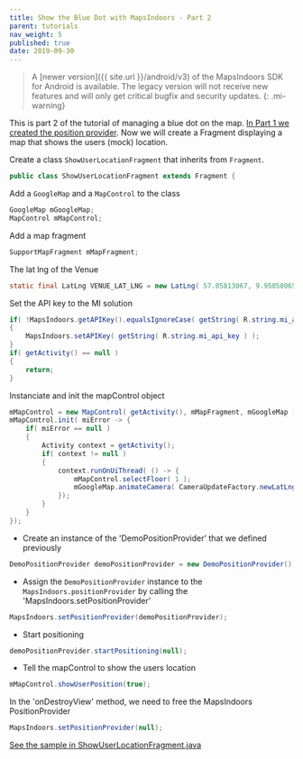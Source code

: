 ```yaml
---
title: Show the Blue Dot with MapsIndoors - Part 2
parent: tutorials
nav_weight: 5
published: true
date: 2019-09-30
---
```


> A [newer version]({{ site.url }}/android/v3) of the MapsIndoors SDK for Android is available. The legacy version will not receive new features and will only get critical bugfix and security updates.
{: .mi-warning}

This is part 2 of the tutorial of managing a blue dot on the map. [In Part 1 we created the position provider](../showuserlocationdemopositionprovider). Now we will create a Fragment displaying a map that shows the users (mock) location.

Create a class `ShowUserLocationFragment` that inherits from `Fragment`.

```java
public class ShowUserLocationFragment extends Fragment {
```

Add a `GoogleMap` and a `MapControl` to the class

```java
GoogleMap mGoogleMap;
MapControl mMapControl;
```

Add a map fragment

```java
SupportMapFragment mMapFragment;
```

The lat lng of the Venue

```java
static final LatLng VENUE_LAT_LNG = new LatLng( 57.05813067, 9.95058065 );
```

Set the API key to the MI solution

```java
if( !MapsIndoors.getAPIKey().equalsIgnoreCase( getString( R.string.mi_api_key ) ) )
{
    MapsIndoors.setAPIKey( getString( R.string.mi_api_key ) );
}
if( getActivity() == null )
{
    return;
}
```

Instanciate and init the mapControl object

```java
mMapControl = new MapControl( getActivity(), mMapFragment, mGoogleMap );
mMapControl.init( miError -> {
    if( miError == null )
    {
        Activity context = getActivity();
        if( context != null )
        {
            context.runOnUiThread( () -> {
                mMapControl.selectFloor( 1 );
                mGoogleMap.animateCamera( CameraUpdateFactory.newLatLngZoom( VENUE_LAT_LNG, 20f ) );
            });
        }
    }
});
```

* Create an instance of the 'DemoPositionProvider' that we defined previously

```java
DemoPositionProvider demoPositionProvider = new DemoPositionProvider();
```

* Assign the `DemoPositionProvider` instance to the `MapsIndoors.positionProvider` by calling the 'MapsIndoors.setPositionProvider'

```java
MapsIndoors.setPositionProvider(demoPositionProvider);
```

* Start positioning

```java
demoPositionProvider.startPositioning(null);
```

* Tell the mapControl to show the users location

```java
mMapControl.showUserPosition(true);
```

In the 'onDestroyView' method, we need to free the MapsIndoors PositionProvider

```java
MapsIndoors.setPositionProvider(null);
```

[See the sample in ShowUserLocationFragment.java](https://github.com/MapsIndoors/MapsIndoorsAndroid-Demo-Samples/blob/master/app/src/main/java/com/mapsindoors/showuserLocation/ShowUserLocationFragment.java)
